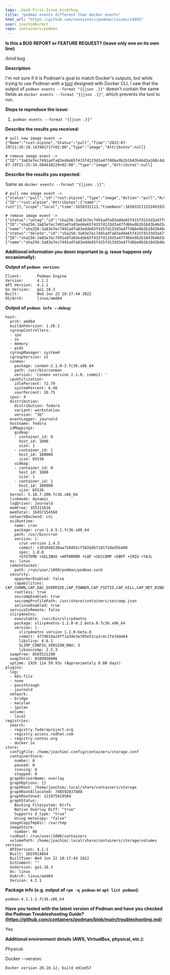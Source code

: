 ```yaml
---
tags: ,Good-First-Issue,kind/bug
title: "podman events different than docker events"
html_url: "https://github.com/containers/podman/issues/14993"
user: joachimBurket
repo: containers/podman
---
```


<!--
---------------------------------------------------
BUG REPORT INFORMATION
---------------------------------------------------
Use the commands below to provide key information from your environment:
You do NOT have to include this information if this is a FEATURE REQUEST

**NOTE** A large number of issues reported against Podman are often found to already be fixed
in more current versions of the project.  Before reporting an issue, please verify the
version you are running with `podman version` and compare it to the latest release
documented on the top of Podman's [README.md](../README.md).  If they differ, please
update your version of Podman to the latest possible and retry your command before creating
an issue.

Also, there is a running list of known issues in the [Podman Troubleshooting Guide](https://github.com/containers/podman/blob/main/troubleshooting.md),
please reference that page before opening a new issue.

If you are filing a bug against `podman build`, please instead file a bug
against Buildah (https://github.com/containers/buildah/issues). Podman build
executes Buildah to perform container builds, and as such the Buildah
maintainers are best equipped to handle these bugs.
-->

**Is this a BUG REPORT or FEATURE REQUEST? (leave only one on its own line)**

/kind bug


**Description**

<!--
Briefly describe the problem you are having in a few paragraphs.
-->

I'm not sure if it is Podman's goal to match Docker's outputs, but while trying to use Podman with a [tool](https://github.com/stepchowfun/docuum) designed with Docker CLI, I saw that the output of `podman events --format "{{json .}}"` doesn't contain the same fields as `docker events --format "{{json .}}"`, which prevents the tool to run.

**Steps to reproduce the issue:**

1. `podman events --format "{{json .}}"`

**Describe the results you received:**

```
# pull new image event ->
{"Name":"rust:alpine","Status":"pull","Time":"2022-07-19T21:26:10.143941717+02:00","Type":"image","Attributes":null}

# remove image event ->
{"ID":"3a83e7ec7491adfa83edde65f415fd133d3a47fd6be9b2b1843b46d3a188c4da","Name":"docker.io/library/rust:alpine","Status":"remove","Time":"2022-07-19T21:25:34.684610229+02:00","Type":"image","Attributes":null}
```

**Describe the results you expected:**

Same as  `docker events --format "{{json .}}"`:

```
# pull new image event ->
{"status":"pull","id":"rust:alpine","Type":"image","Action":"pull","Actor":{"ID":"rust:alpine","Attributes":{"name":" rust"}},"scope":"local","time":1658332113,"timeNano":1658332113524919324}

# remove image event ->
{"status":"untag","id":"sha256:3a83e7ec7491adfa83edde65f415fd133d3a47fd6be9b2b1843b46d3a188c4da","Type":"image","Action":"untag","Actor":{"ID":"sha256:3a83e7ec7491adfa83edde65f415fd133d3a47fd6be9b2b1843b46d3a188c4da","Attributes":{"name":"sha256:3a83e7ec7491adfa83edde65f415fd133d3a47fd6be9b2b1843b46d3a188c4da"}},"scope":"local","time":1658332211,"timeNano":1658332211177841258}
{"status":"delete","id":"sha256:3a83e7ec7491adfa83edde65f415fd133d3a47fd6be9b2b1843b46d3a188c4da","Type":"image","Action":"delete","Actor":{"ID":"sha256:3a83e7ec7491adfa83edde65f415fd133d3a47fd6be9b2b1843b46d3a188c4da","Attributes":{"name":"sha256:3a83e7ec7491adfa83edde65f415fd133d3a47fd6be9b2b1843b46d3a188c4da"}},"scope":"local","time":1658332211,"timeNano":1658332211345361391}
```

**Additional information you deem important (e.g. issue happens only occasionally):**

**Output of `podman version`:**

```
Client:       Podman Engine
Version:      4.1.1
API Version:  4.1.1
Go Version:   go1.18.3
Built:        Wed Jun 22 18:17:44 2022
OS/Arch:      linux/amd64
```

**Output of `podman info --debug`:**

```
host:
  arch: amd64
  buildahVersion: 1.26.1
  cgroupControllers:
  - cpu
  - io
  - memory
  - pids
  cgroupManager: systemd
  cgroupVersion: v2
  conmon:
    package: conmon-2.1.0-2.fc36.x86_64
    path: /usr/bin/conmon
    version: 'conmon version 2.1.0, commit: '
  cpuUtilization:
    idlePercent: 72.79
    systemPercent: 6.46
    userPercent: 20.75
  cpus: 4
  distribution:
    distribution: fedora
    variant: workstation
    version: "36"
  eventLogger: journald
  hostname: fedora
  idMappings:
    gidmap:
    - container_id: 0
      host_id: 1000
      size: 1
    - container_id: 1
      host_id: 100000
      size: 65536
    uidmap:
    - container_id: 0
      host_id: 1000
      size: 1
    - container_id: 1
      host_id: 100000
      size: 65536
  kernel: 5.18.7-200.fc36.x86_64
  linkmode: dynamic
  logDriver: journald
  memFree: 355311616
  memTotal: 16457154560
  networkBackend: cni
  ociRuntime:
    name: crun
    package: crun-1.4.5-1.fc36.x86_64
    path: /usr/bin/crun
    version: |-
      crun version 1.4.5
      commit: c381048530aa750495cf502ddb7181f2ded5b400
      spec: 1.0.0
      +SYSTEMD +SELINUX +APPARMOR +CAP +SECCOMP +EBPF +CRIU +YAJL
  os: linux
  remoteSocket:
    path: /run/user/1000/podman/podman.sock
  security:
    apparmorEnabled: false
    capabilities: CAP_CHOWN,CAP_DAC_OVERRIDE,CAP_FOWNER,CAP_FSETID,CAP_KILL,CAP_NET_BIND_SERVICE,CAP_SETFCAP,CAP_SETGID,CAP_SETPCAP,CAP_SETUID,CAP_SYS_CHROOT
    rootless: true
    seccompEnabled: true
    seccompProfilePath: /usr/share/containers/seccomp.json
    selinuxEnabled: true
  serviceIsRemote: false
  slirp4netns:
    executable: /usr/bin/slirp4netns
    package: slirp4netns-1.2.0-0.2.beta.0.fc36.x86_64
    version: |-
      slirp4netns version 1.2.0-beta.0
      commit: 477db14a24ff1a3de3a705e51ca2c4c1fe3dda64
      libslirp: 4.6.1
      SLIRP_CONFIG_VERSION_MAX: 3
      libseccomp: 2.5.3
  swapFree: 8503521280
  swapTotal: 8589930496
  uptime: 192h 11m 59.93s (Approximately 8.00 days)
plugins:
  log:
  - k8s-file
  - none
  - passthrough
  - journald
  network:
  - bridge
  - macvlan
  - ipvlan
  volume:
  - local
registries:
  search:
  - registry.fedoraproject.org
  - registry.access.redhat.com
  - registry.centos.org
  - docker.io
store:
  configFile: /home/joachim/.config/containers/storage.conf
  containerStore:
    number: 0
    paused: 0
    running: 0
    stopped: 0
  graphDriverName: overlay
  graphOptions: {}
  graphRoot: /home/joachim/.local/share/containers/storage
  graphRootAllocated: 748592037888
  graphRootUsed: 121975619584
  graphStatus:
    Backing Filesystem: btrfs
    Native Overlay Diff: "true"
    Supports d_type: "true"
    Using metacopy: "false"
  imageCopyTmpDir: /var/tmp
  imageStore:
    number: 90
  runRoot: /run/user/1000/containers
  volumePath: /home/joachim/.local/share/containers/storage/volumes
version:
  APIVersion: 4.1.1
  Built: 1655914664
  BuiltTime: Wed Jun 22 18:17:44 2022
  GitCommit: ""
  GoVersion: go1.18.3
  Os: linux
  OsArch: linux/amd64
  Version: 4.1.1
```

**Package info (e.g. output of `rpm -q podman` or `apt list podman`):**

```
podman-4.1.1-2.fc36.x86_64
```

**Have you tested with the latest version of Podman and have you checked the Podman Troubleshooting Guide? (https://github.com/containers/podman/blob/main/troubleshooting.md)**


Yes

**Additional environment details (AWS, VirtualBox, physical, etc.):**

Physical. 

Docker --version: 

```
Docker version 20.10.12, build e91ed57
```
